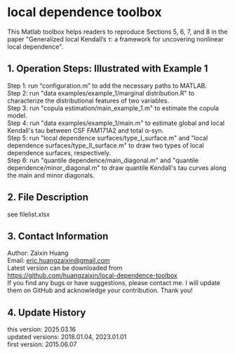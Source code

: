 # local dependence toolbox

This Matlab toolbox helps readers to reproduce Sections 5, 6, 7, and 8 in the paper "Generalized local Kendall’s τ: a framework for uncovering nonlinear local dependence".

## 1. Operation Steps: Illustrated with Example 1

   Step 1: run “configuration.m” to add the necessary paths to MATLAB.  
   Step 2: run "data examples/example_1/marginal distribution.R" to characterize the distributional features of two variables.  
   Step 3: run "copula estimation/main_example_1.m" to estimate the copula model.  
   Step 4: run "data examples/example_1/main.m" to estimate global and local Kendall's tau between CSF FAM171A2 and total α-syn.  
   Step 5: run "local dependence surfaces/type_I_surface.m" and "local dependence surfaces/type_II_surface.m" to draw two types of local dependence surfaces, respectively.  
   Step 6: run "quantile dependence/main_diagonal.m" and "quantile dependence/minor_diagonal.m" to draw quantile Kendall's tau curves along the main and minor diagonals.

## 2. File Description

   see filelist.xlsx
   
## 3. Contact Information  

   Author: Zaixin Huang  
   Email: eric.huangzaixin@gmail.com  
   Latest version can be downloaded from https://github.com/huangzaixin/local-dependence-toolbox  
   If you find any bugs or have suggestions, please contact me. I will update them on GitHub and acknowledge your contribution. Thank you!

## 4. Update History  

   this version: 2025.03.16  
   updated versions: 2018.01.04, 2023.01.01  
   first version: 2015.06.07
